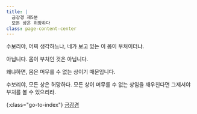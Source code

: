 ```yaml
---
title: |
  금강경 제5분
  모든 상은 허망하다
class: page-content-center
---
```


수보리야, 어찌 생각하느냐,
네가 보고 있는 이 몸이 부처이더냐.

아닙니다.
몸이 부처인 것은 아닙니다.

왜냐하면,
몸은 머무를 수 없는 상이기 때문입니다.

수보리야,
모든 상은 허망하다.
모든 상이 머무를 수 없는 상임을 깨우친다면
그제서야 부처를 볼 수 있으리라.

{:class="go-to-index"}
[금강경](index)